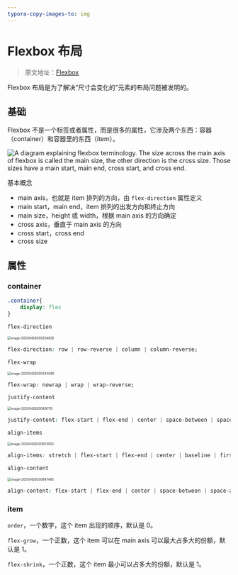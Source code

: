 ```yaml
---
typora-copy-images-to: img
---
```


# Flexbox 布局

> 原文地址：[Flexbox](https://css-tricks.com/snippets/css/a-guide-to-flexbox/#flexbox-background)

Flexbox 布局是为了解决“尺寸会变化的”元素的布局问题被发明的。

## 基础

Flexbox 不是一个标签或者属性，而是很多的属性，它涉及两个东西：容器（container）和容器里的东西（item）。

<img src="C:\Users\tianh\Documents\GitHub\thyecust.github.io\programming\bootstrap\img\00-basic-terminology.svg" alt="A diagram explaining flexbox terminology. The size across the main axis of flexbox is called the main size, the other direction is the cross size. Those sizes have a main start, main end, cross start, and cross end."  />

基本概念

* main axis，也就是 item 排列的方向，由 `flex-direction` 属性定义
* main start，main end，item 排列的出发方向和终止方向
* main size，height 或 width，根据 main axis 的方向确定
* cross axis，垂直于 main axis 的方向
* cross start，cross end
* cross size

## 属性

### container

```css
.container{
    display: flex
}
```

`flex-direction`

<img src="C:\Users\tianh\Documents\GitHub\thyecust.github.io\programming\bootstrap\img\image-20200428200254826.png" alt="image-20200428200254826" style="zoom: 50%;" />

```css
flex-direction: row | row-reverse | column | column-reverse;
```

`flex-wrap`

<img src="C:\Users\tianh\Documents\GitHub\thyecust.github.io\programming\bootstrap\img\image-20200428200344080.png" alt="image-20200428200344080" style="zoom: 50%;" />

```css
flex-wrap: nowrap | wrap | wrap-reverse;
```

`justify-content`

<img src="C:\Users\tianh\Documents\GitHub\thyecust.github.io\programming\bootstrap\img\image-20200428200450115.png" alt="image-20200428200450115" style="zoom:50%;" />

```css
justify-content: flex-start | flex-end | center | space-between | space-around | space-evenly | start | end | left | right ... + safe | unsafe;
```

`align-items`

<img src="C:\Users\tianh\Documents\GitHub\thyecust.github.io\programming\bootstrap\img\image-20200428200553002.png" alt="image-20200428200553002" style="zoom:50%;" />

```css
align-items: stretch | flex-start | flex-end | center | baseline | first baseline | last baseline | start | end | self-start | self-end + ... safe | unsafe;
```

`align-content`

<img src="C:\Users\tianh\Documents\GitHub\thyecust.github.io\programming\bootstrap\img\image-20200428200847485.png" alt="image-20200428200847485" style="zoom:50%;" />

```css
align-content: flex-start | flex-end | center | space-between | space-around | space-evenly | stretch | start | end | baseline | first baseline | last baseline + ... safe | unsafe;
```

### item

`order`，一个数字，这个 item 出现的顺序，默认是 0。

`flex-grow`，一个正数，这个 item 可以在 main axis 可以最大占多大的份额，默认是 1。

`flex-shrink`，一个正数，这个 item 最小可以占多大的份额，默认是 1。



